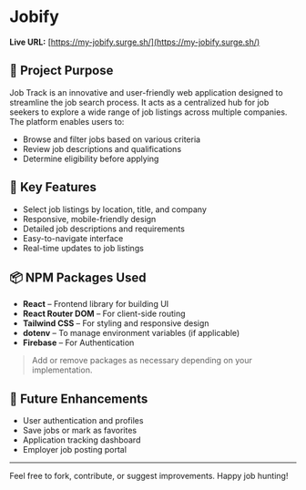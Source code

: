 # Jobify

**Live URL:** [https://my-jobify.surge.sh/](https://my-jobify.surge.sh/)

## 📌 Project Purpose

Job Track is an innovative and user-friendly web application designed to streamline the job search process. It acts as a centralized hub for job seekers to explore a wide range of job listings across multiple companies. The platform enables users to:

- Browse and filter jobs based on various criteria
- Review job descriptions and qualifications
- Determine eligibility before applying

## 🚀 Key Features

- Select job listings by location, title, and company
- Responsive, mobile-friendly design
- Detailed job descriptions and requirements
- Easy-to-navigate interface
- Real-time updates to job listings

## 📦 NPM Packages Used

- **React** – Frontend library for building UI
- **React Router DOM** – For client-side routing
- **Tailwind CSS** – For styling and responsive design
- **dotenv** – To manage environment variables (if applicable)
- **Firebase** – For Authentication

> Add or remove packages as necessary depending on your implementation.

## 🧪 Future Enhancements

- User authentication and profiles
- Save jobs or mark as favorites
- Application tracking dashboard
- Employer job posting portal

---

Feel free to fork, contribute, or suggest improvements. Happy job hunting!
